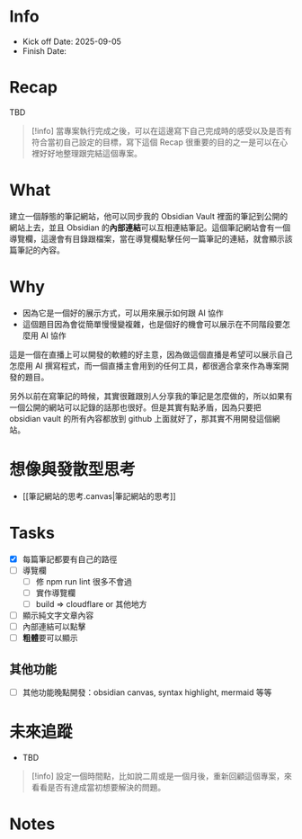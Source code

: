# Info
- Kick off Date: 2025-09-05
- Finish Date:

# Recap
TBD

> [!info]
> 當專案執行完成之後，可以在這邊寫下自己完成時的感受以及是否有符合當初自己設定的目標，寫下這個 Recap 很重要的目的之一是可以在心裡好好地整理跟完結這個專案。

# What
建立一個靜態的筆記網站，他可以同步我的 Obsidian Vault 裡面的筆記到公開的網站上去，並且 Obsidian 的**內部連結**可以互相連結筆記。這個筆記網站會有一個導覽欄，這邊會有目錄跟檔案，當在導覽欄點擊任何一篇筆記的連結，就會顯示該篇筆記的內容。

# Why
- 因為它是一個好的展示方式，可以用來展示如何跟 AI 協作
- 這個題目因為會從簡單慢慢變複雜，也是個好的機會可以展示在不同階段要怎麼用 AI 協作

這是一個在直播上可以開發的軟體的好主意，因為做這個直播是希望可以展示自己怎麼用 AI 撰寫程式，而一個直播主會用到的任何工具，都很適合拿來作為專案開發的題目。

另外以前在寫筆記的時候，其實很難跟別人分享我的筆記是怎麼做的，所以如果有一個公開的網站可以記錄的話那也很好。但是其實有點矛盾，因為只要把 obsidian vault 的所有內容都放到 github 上面就好了，那其實不用開發這個網站。

# 想像與發散型思考
- [[筆記網站的思考.canvas|筆記網站的思考]]

# Tasks
- [x] 每篇筆記都要有自己的路徑
- [ ] 導覽欄
	- [ ] 修 npm run lint 很多不會過
	- [ ] 實作導覽欄
	- [ ] build => cloudflare or 其他地方
- [ ] 顯示純文字文章內容
- [ ] 內部連結可以點擊
- [ ] **粗體**要可以顯示

## 其他功能
- [ ] 其他功能晚點開發：obsidian canvas, syntax highlight, mermaid 等等

# 未來追蹤
- TBD

> [!info]
> 設定一個時間點，比如說二周或是一個月後，重新回顧這個專案，來看看是否有達成當初想要解決的問題。

# Notes
